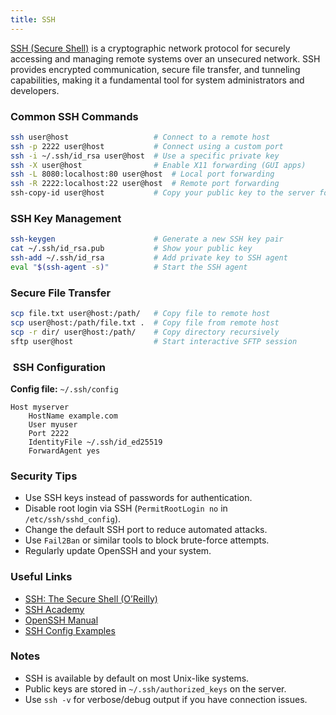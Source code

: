 ```yaml
---
title: SSH
---
```


[SSH (Secure Shell)](https://www.ssh.com/academy/ssh) is a cryptographic network protocol for securely accessing and managing remote systems over an unsecured network. SSH provides encrypted communication, secure file transfer, and tunneling capabilities, making it a fundamental tool for system administrators and developers.

### Common SSH Commands

```sh
ssh user@host                   # Connect to a remote host
ssh -p 2222 user@host           # Connect using a custom port
ssh -i ~/.ssh/id_rsa user@host  # Use a specific private key
ssh -X user@host                # Enable X11 forwarding (GUI apps)
ssh -L 8080:localhost:80 user@host  # Local port forwarding
ssh -R 2222:localhost:22 user@host  # Remote port forwarding
ssh-copy-id user@host           # Copy your public key to the server for key-based login
```

### SSH Key Management

```sh
ssh-keygen                      # Generate a new SSH key pair
cat ~/.ssh/id_rsa.pub           # Show your public key
ssh-add ~/.ssh/id_rsa           # Add private key to SSH agent
eval "$(ssh-agent -s)"          # Start the SSH agent
```

### Secure File Transfer

```sh
scp file.txt user@host:/path/   # Copy file to remote host
scp user@host:/path/file.txt .  # Copy file from remote host
scp -r dir/ user@host:/path/    # Copy directory recursively
sftp user@host                  # Start interactive SFTP session
```

### ️ SSH Configuration

**Config file:** `~/.ssh/config`

```ssh
Host myserver
    HostName example.com
    User myuser
    Port 2222
    IdentityFile ~/.ssh/id_ed25519
    ForwardAgent yes
```

### Security Tips

- Use SSH keys instead of passwords for authentication.
- Disable root login via SSH (`PermitRootLogin no` in `/etc/ssh/sshd_config`).
- Change the default SSH port to reduce automated attacks.
- Use `Fail2Ban` or similar tools to block brute-force attempts.
- Regularly update OpenSSH and your system.

### Useful Links

- [SSH: The Secure Shell (O’Reilly)](https://docstore.mik.ua/orelly/networking_2ndEd/ssh/ch01_01.htm)
- [SSH Academy](https://www.ssh.com/academy)
- [OpenSSH Manual](https://man.openbsd.org/ssh)
- [SSH Config Examples](https://linux.die.net/man/5/ssh_config)

### Notes

- SSH is available by default on most Unix-like systems.
- Public keys are stored in `~/.ssh/authorized_keys` on the server.
- Use `ssh -v` for verbose/debug output if you have connection issues.
